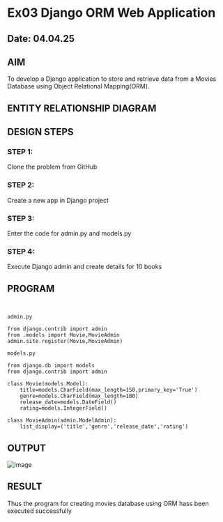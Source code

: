 # Ex03 Django ORM Web Application
## Date: 04.04.25

## AIM
To develop a Django application to store and retrieve data from a Movies Database using Object Relational Mapping(ORM).

## ENTITY RELATIONSHIP DIAGRAM

## DESIGN STEPS

### STEP 1:
Clone the problem from GitHub

### STEP 2:
Create a new app in Django project

### STEP 3:
Enter the code for admin.py and models.py

### STEP 4:
Execute Django admin and create details for 10 books

## PROGRAM
```


admin.py

from django.contrib import admin
from .models import Movie,MovieAdmin
admin.site.register(Movie,MovieAdmin)

models.py

from django.db import models
from django.contrib import admin

class Movie(models.Model):
    title=models.CharField(max_length=150,primary_key='True')
    genre=models.CharField(max_length=100)
    release_date=models.DateField()
    rating=models.IntegerField()
    
class MovieAdmin(admin.ModelAdmin):
    list_display=('title','genre','release_date','rating')

```
## OUTPUT
![image](https://github.com/user-attachments/assets/33cb5aca-3b42-4fef-abe1-447311cbd27d)



## RESULT
Thus the program for creating movies database using ORM hass been executed successfully
